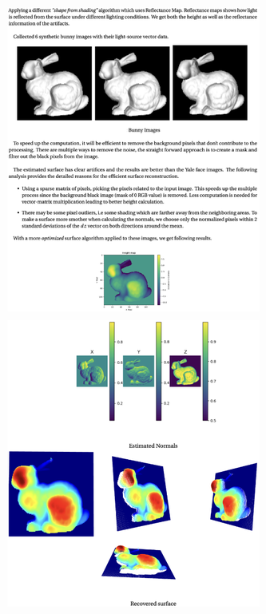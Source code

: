 ![Medthod_1](https://github.com/ykamoji/surface-shading/blob/main/img_refs/shape_recovery_1.png?raw=true)

![Medthod_2](https://github.com/ykamoji/surface-shading/blob/main/img_refs/shape_recovery_2.png?raw=true)

